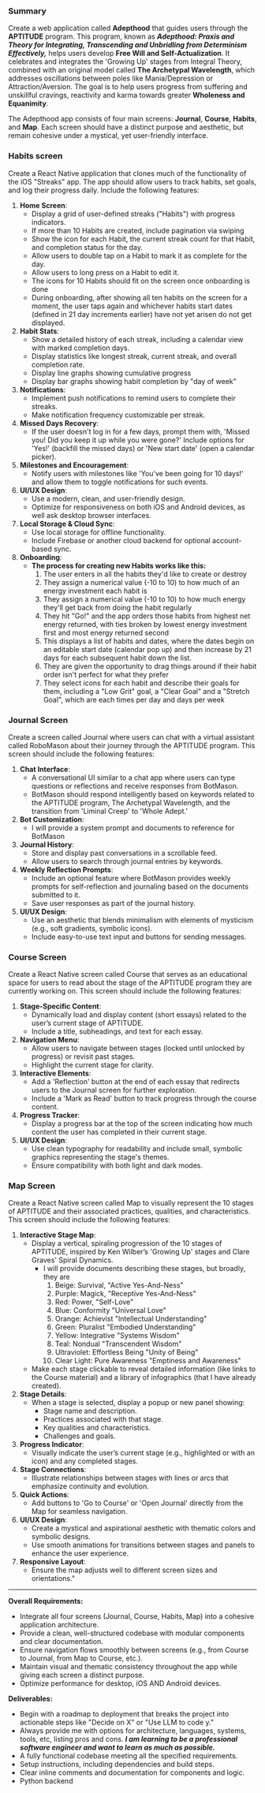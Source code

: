 ### Summary
Create a web application called **Adepthood** that guides users through the **APTITUDE** program. This program, known as ***Adepthood: Praxis and Theory for Integrating, Transcending and Unbridling from Determinism Effectively,*** helps users develop **Free Will and Self-Actualization**. It celebrates and integrates the 'Growing Up' stages from Integral Theory, combined with an original model called **The Archetypal Wavelength**, which addresses oscillations between poles like Mania/Depression or Attraction/Aversion. The goal is to help users progress from suffering and unskillful cravings, reactivity and karma towards greater **Wholeness and Equanimity**.

The Adepthood app consists of four main screens: **Journal**, **Course**, **Habits**, and **Map**. Each screen should have a distinct purpose and aesthetic, but remain cohesive under a mystical, yet user-friendly interface.
### Habits screen
Create a React Native application that clones much of the functionality of the iOS "Streaks" app. The app should allow users to track habits, set goals, and log their progress daily. Include the following features:
1. **Home Screen**:
   - Display a grid of user-defined streaks ("Habits") with progress indicators.
   - If more than 10 Habits are created, include pagination via swiping
   - Show the icon for each Habit, the current streak count for that Habit, and completion status for the day.
   - Allow users to double tap on a Habit to mark it as complete for the day.
   - Allow users to long press on a Habit to edit it.
   - The icons for 10 Habits should fit on the screen once onboarding is done
   - During onboarding, after showing all ten habits on the screen for a moment, the user taps again and whichever habits start dates (defined in 21 day increments earlier) have not yet arisen do not get displayed.
2. **Habit Stats**:
   - Show a detailed history of each streak, including a calendar view with marked completion days.
   - Display statistics like longest streak, current streak, and overall completion rate.
   - Display line graphs showing cumulative progress
   - Display bar graphs showing habit completion by "day of week"
3. **Notifications**:
   - Implement push notifications to remind users to complete their streaks.
   - Make notification frequency customizable per streak.
4. **Missed Days Recovery**:
   - If the user doesn't log in for a few days, prompt them with, 'Missed you! Did you keep it up while you were gone?' Include options for 'Yes!' (backfill the missed days) or 'New start date' (open a calendar picker).
5. **Milestones and Encouragement**:
   - Notify users with milestones like 'You've been going for 10 days!' and allow them to toggle notifications for such events.
6. **UI/UX Design**:
   - Use a modern, clean, and user-friendly design.
   - Optimize for responsiveness on both iOS and Android devices, as well ask desktop browser interfaces.
7. **Local Storage & Cloud Sync**:
   - Use local storage for offline functionality.
   - Include Firebase or another cloud backend for optional account-based sync.
8. **Onboarding**:
   - **The process for creating new Habits works like this:**
     1. The user enters in all the habits they'd like to create or destroy
     2. They assign a numerical value (-10 to 10) to how much of an energy investment each habit is
     3. They assign a numerical value (-10 to 10) to how much energy they'll get back from doing the habit regularly
     4. They hit "Go!" and the app orders those habits from highest net energy returned, with ties broken by lowest energy investment first and most energy returned second
     5. This displays a list of habits and dates, where the dates begin on an editable start date (calendar pop up) and then increase by 21 days for each subsequent habit down the list.
     6. They are given the opportunity to drag things around if their habit order isn't perfect for what they prefer
     7. They select icons for each habit and describe their goals for them, including a "Low Grit" goal, a "Clear Goal" and a "Stretch Goal", which are each times per day and days per week


### Journal Screen
Create a screen called Journal where users can chat with a virtual assistant called RoboMason about their journey through the APTITUDE program. This screen should include the following features:

1. **Chat Interface**:
   - A conversational UI similar to a chat app where users can type questions or reflections and receive responses from BotMason.
   - BotMason should respond intelligently based on keywords related to the APTITUDE program, The Archetypal Wavelength, and the transition from 'Liminal Creep' to 'Whole Adept.'
2. **Bot Customization**:
   - I will provide a system prompt and documents to reference for BotMason
3. **Journal History**:
   - Store and display past conversations in a scrollable feed.
   - Allow users to search through journal entries by keywords.
4. **Weekly Reflection Prompts**:
   - Include an optional feature where BotMason provides weekly prompts for self-reflection and journaling based on the documents submitted to it.
   - Save user responses as part of the journal history.
5. **UI/UX Design**:
   - Use an aesthetic that blends minimalism with elements of mysticism (e.g., soft gradients, symbolic icons).
   - Include easy-to-use text input and buttons for sending messages.

### Course Screen
Create a React Native screen called Course that serves as an educational space for users to read about the stage of the APTITUDE program they are currently working on. This screen should include the following features:

1. **Stage-Specific Content**:
   - Dynamically load and display content (short essays) related to the user’s current stage of APTITUDE.
   - Include a title, subheadings, and text for each essay.
2. **Navigation Menu**:
   - Allow users to navigate between stages (locked until unlocked by progress) or revisit past stages.
   - Highlight the current stage for clarity.
3. **Interactive Elements**:
   - Add a 'Reflection' button at the end of each essay that redirects users to the Journal screen for further exploration.
   - Include a 'Mark as Read' button to track progress through the course content.
4. **Progress Tracker**:
   - Display a progress bar at the top of the screen indicating how much content the user has completed in their current stage.
5. **UI/UX Design**:
   - Use clean typography for readability and include small, symbolic graphics representing the stage's themes.
   - Ensure compatibility with both light and dark modes.

### Map Screen
   Create a React Native screen called Map to visually represent the 10 stages of APTITUDE and their associated practices, qualities, and characteristics. This screen should include the following features:

1. **Interactive Stage Map**:
   - Display a vertical, spiraling progression of the 10 stages of APTITUDE, inspired by Ken Wilber’s 'Growing Up' stages and Clare Graves' Spiral Dynamics.
     - I will provide documents describing these stages, but broadly, they are
       1. Beige: Survival, "Active Yes-And-Ness"
       2. Purple: Magick, "Receptive Yes-And-Ness"
       3. Red: Power, "Self-Love"
       4. Blue: Conformity "Universal Love"
       5. Orange: Achievist "Intellectual Understanding"
       6. Green: Pluralist "Embodied Understanding"
       7. Yellow: Integrative "Systems Wisdom"
       8. Teal: Nondual "Transcendent Wisdom"
       9. Ultraviolet: Effortless Being "Unity of Being"
       10. Clear Light: Pure Awareness "Emptiness and Awareness"
   - Make each stage clickable to reveal detailed information (like links to the Course material) and a library of infographics (that I have already created).
2. **Stage Details**:
   - When a stage is selected, display a popup or new panel showing:
     - Stage name and description.
     - Practices associated with that stage.
     - Key qualities and characteristics.
     - Challenges and goals.
3. **Progress Indicator**:
   - Visually indicate the user’s current stage (e.g., highlighted or with an icon) and any completed stages.
4. **Stage Connections**:
   - Illustrate relationships between stages with lines or arcs that emphasize continuity and evolution.
5. **Quick Actions**:
   - Add buttons to 'Go to Course' or 'Open Journal' directly from the Map for seamless navigation.
6. **UI/UX Design**:
   - Create a mystical and aspirational aesthetic with thematic colors and symbolic designs.
   - Use smooth animations for transitions between stages and panels to enhance the user experience.
7. **Responsive Layout**:
   - Ensure the map adjusts well to different screen sizes and orientations."

------
**Overall Requirements:**
- Integrate all four screens (Journal, Course, Habits, Map) into a cohesive application architecture.
- Provide a clean, well-structured codebase with modular components and clear documentation.
- Ensure navigation flows smoothly between screens (e.g., from Course to Journal, from Map to Course, etc.).
- Maintain visual and thematic consistency throughout the app while giving each screen a distinct purpose.
- Optimize performance for desktop, iOS AND Android devices.

**Deliverables:**
- Begin with a roadmap to deployment that breaks the project into actionable steps like "Decide on X" or "Use LLM to code y."
- Always provide me with options for architecture, languages, systems, tools, etc, listing pros and cons. ***I am learning to be a professional software engineer and want to learn as much as possible.***
- A fully functional codebase meeting all the specified requirements.
- Setup instructions, including dependencies and build steps.
- Clear inline comments and documentation for components and logic.
- Python backend

